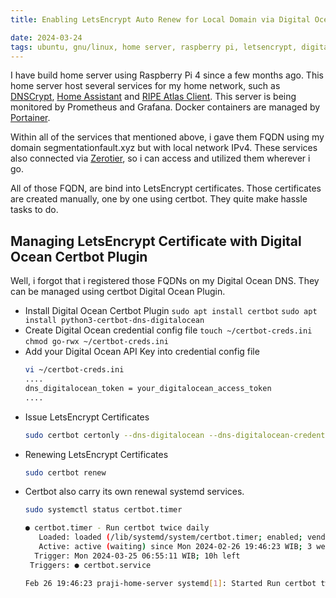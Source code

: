 ```yaml
---
title: Enabling LetsEncrypt Auto Renew for Local Domain via Digital Ocean 

date: 2024-03-24
tags: ubuntu, gnu/linux, home server, raspberry pi, letsencrypt, digital ocean
---
```


I have build home server using Raspberry Pi 4 since a few months ago. This home server host several services for my home network, such as [DNSCrypt](https://github.com/DNSCrypt/dnscrypt-server-docker), [Home Assistant](https://github.com/home-assistant) and [RIPE Atlas Client](https://atlas.ripe.net/docs/). This server is being monitored by Prometheus and Grafana. Docker containers are managed by [Portainer](https://www.portainer.io/).

Within all of the services that mentioned above, i gave them FQDN using my domain segmentationfault.xyz but with local network IPv4. These services also connected via [Zerotier](https://zerotier.com), so i can access and utilized them wherever i go.

All of those FQDN, are bind into LetsEncrypt certificates. Those certificates are created manually, one by one using certbot. They quite make hassle tasks to do.

## Managing LetsEncrypt Certificate with Digital Ocean Certbot Plugin

Well, i forgot that i registered those FQDNs on my Digital Ocean DNS. They can be managed using certbot Digital Ocean Plugin.

- Install Digital Ocean Certbot Plugin
  `sudo apt install certbot`
  `sudo apt install python3-certbot-dns-digitalocean`
- Create Digital Ocean credential config file
  `touch ~/certbot-creds.ini`
  `chmod go-rwx ~/certbot-creds.ini`
- Add your Digital Ocean API Key into credential config file
  ```bash
  vi ~/certbot-creds.ini
  ....
  dns_digitalocean_token = your_digitalocean_access_token
  ....
  ```
- Issue LetsEncrypt Certificates
  ```bash
  sudo certbot certonly --dns-digitalocean --dns-digitalocean-credentials ~/certbot-creds.ini -d pi-portainer.segmentationfault.xyz
  ```
- Renewing LetsEncrypt Certificates
  ```bash
  sudo certbot renew
  ```
- Certbot also carry its own renewal systemd services. 
  ```bash
  sudo systemctl status certbot.timer

  ● certbot.timer - Run certbot twice daily
     Loaded: loaded (/lib/systemd/system/certbot.timer; enabled; vendor preset: enabled)
     Active: active (waiting) since Mon 2024-02-26 19:46:23 WIB; 3 weeks 6 days ago
    Trigger: Mon 2024-03-25 06:55:11 WIB; 10h left
   Triggers: ● certbot.service

  Feb 26 19:46:23 praji-home-server systemd[1]: Started Run certbot twice daily.
  ```